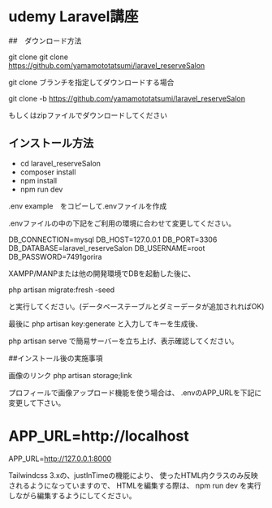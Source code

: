 # udemy Laravel講座
##　ダウンロード方法

git clone
git clone https://github.com/yamamototatsumi/laravel_reserveSalon

git clone ブランチを指定してダウンロードする場合

git clone -b https://github.com/yamamototatsumi/laravel_reserveSalon

もしくはzipファイルでダウンロードしてください

## インストール方法

- cd laravel_reserveSalon
- composer install
- npm install
- npm run dev

.env example　をコピーして.envファイルを作成

.envファイルの中の下記をご利用の環境に合わせて変更してください。

DB_CONNECTION=mysql
DB_HOST=127.0.0.1
DB_PORT=3306
DB_DATABASE=laravel_reserveSalon
DB_USERNAME=root
DB_PASSWORD=7491gorira

XAMPP/MANPまたは他の開発環境でDBを起動した後に、

php artisan migrate:fresh -seed

と実行してください。(データベーステーブルとダミーデータが追加されればOK)

最後に
php artisan key:generate
と入力してキーを生成後、

php artisan serve
で簡易サーバーを立ち上げ、表示確認してください。

##インストール後の実施事項

画像のリンク
php artisan storage;link

プロフィールで画像アップロード機能を使う場合は、
.envのAPP_URLを下記に変更して下さい。

# APP_URL=http://localhost
APP_URL=http://127.0.0.1:8000

Tailwindcss 3.xの、justInTimeの機能により、
使ったHTML内クラスのみ反映されるようになっていますので、
HTMLを編集する際は、 npm run dev
を実行しながら編集するようにしてください。

